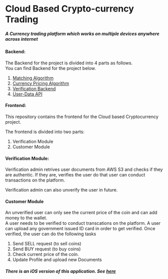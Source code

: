 # Cloud Based Crypto-currency Trading

##### A Currency trading platform which works on multiple devices anywhere across internet

#### Backend:
The Backend for the project is divided into 4 parts as follows. <br/>
You can find Backend for the project below.
1. [Matching Algorithm](https://github.com/PratikMahajan/Dynamic-Currency-Pricing-API)
2. [Currency Pricing Algorithm](https://github.com/PratikMahajan/Dynamic-Currency-Pricing-API)
3. [Verification Backend](https://github.com/PratikMahajan/Dynamic-Currency-Pricing-API)
4. [User-Data API](https://github.com/PratikMahajan/User-Data-API)


#### Frontend:
This repository contains the frontend for the Cloud based Cryptocurrency project.

The frontend is divided into two parts:<br/>

1. Verification Module
2. Customer Module


#### Verification Module:
Verification admin retrives user documents from AWS S3 and checks if they are authentic. If they are, verifies the user do that user can conduct transactions on the platform.

Verification admin can also unverify the user in future.

#### Customer Module
An unverified user can only see the current price of the coin and can add money to the wallet. <br/>
A user needs to be verified to conduct transcations on the platform. A user can upload any government issued ID card in order to get verified.
Once verified, the user can do the following tasks

1. Send SELL request (to sell coins)
2. Send BUY request (to buy coins)
3. Check current price of the coin.
4. Update Profile and upload new Documents

##### There is an iOS version of this application. See [here](https://github.com/PratikMahajan/iOS-Cryptocurrency-Trading-App)
